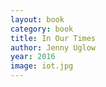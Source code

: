 ```yaml
---
layout: book
category: book
title: In Our Times
author: Jenny Uglow
year: 2016
image: iot.jpg
---
```

